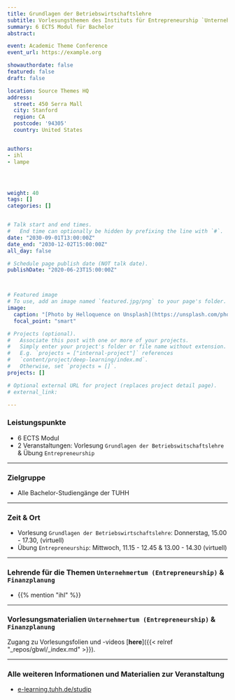 ```yaml
---
title: Grundlagen der Betriebswirtschaftslehre
subtitle: Vorlesungsthemen des Instituts für Entrepreneurship `Unternehmertum` & `Finanzplanung`
summary: 6 ECTS Modul für Bachelor
abstract: 

event: Academic Theme Conference
event_url: https://example.org

showauthordate: false
featured: false
draft: false

location: Source Themes HQ
address:
  street: 450 Serra Mall
  city: Stanford
  region: CA
  postcode: '94305'
  country: United States


authors:
- ihl
- lampe




weight: 40
tags: []
categories: []


# Talk start and end times.
#   End time can optionally be hidden by prefixing the line with `#`.
date: "2030-09-01T13:00:00Z"
date_end: "2030-12-02T15:00:00Z"
all_day: false

# Schedule page publish date (NOT talk date).
publishDate: "2020-06-23T15:00:00Z"



# Featured image
# To use, add an image named `featured.jpg/png` to your page's folder. 
image:
  caption: "[Photo by Helloquence on Unsplash](https://unsplash.com/photos/5fNmWej4tAA), [cc0](https://creativecommons.org/share-your-work/public-domain/cc0/)"
  focal_point: "smart"

# Projects (optional).
#   Associate this post with one or more of your projects.
#   Simply enter your project's folder or file name without extension.
#   E.g. `projects = ["internal-project"]` references 
#   `content/project/deep-learning/index.md`.
#   Otherwise, set `projects = []`.
projects: []

# Optional external URL for project (replaces project detail page).
# external_link:

---
```


### Leistungspunkte

* 6 ECTS Modul
* 2 Veranstaltungen: Vorlesung `Grundlagen der Betriebswitschaftslehre` & Übung `Entrepreneurship`

***

### Zielgruppe

* Alle Bachelor-Studiengänge der TUHH

***

### Zeit & Ort
* Vorlesung `Grundlagen der Betriebswirtschaftslehre`: Donnerstag, 15.00 - 17.30, (virtuell)
* Übung `Entrepreneurship`: Mittwoch, 11.15 - 12.45 & 13.00 - 14.30 (virtuell)



***

### Lehrende für die Themen `Unternehmertum (Entrepreneurship)` & `Finanzplanung`

* {{% mention "ihl" %}}

***

### Vorlesungsmaterialien `Unternehmertum (Entrepreneurship)` & `Finanzplanung`

Zugang zu Vorlesungsfolien und -videos [**here**]({{< relref "_repos/gbwl/_index.md" >}}).


***

### Alle weiteren Informationen und Materialien zur Veranstaltung

* [e-learning.tuhh.de/studip](https://e-learning.tuhh.de/studip/dispatch.php/course/overview?cid=47f23461ec532266c599d0a63cca55a1)

